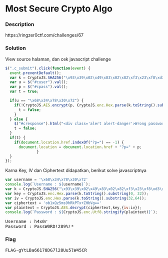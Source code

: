 <h1>Most Secure Crypto Algo</h1>
<h3>Description</h3>
<p>https://ringzer0ctf.com/challenges/67</p>
<h3>Solution</h3>
<label>View source halaman, dan cek javascript challenge</label>

```javascript
$(".c_submit").click(function(event) {
  event.preventDefault();
  var k = CryptoJS.SHA256("\x93\x39\x02\x49\x83\x02\x82\xf3\x23\xf8\xd3\x13\x37");
  var u = $("#cuser").val();
  var p = $("#cpass").val();
  var t = true;

  if(u == "\x68\x34\x78\x30\x72") {
    if(!CryptoJS.AES.encrypt(p, CryptoJS.enc.Hex.parse(k.toString().substring(0,32)), { iv: CryptoJS.enc.Hex.parse(k.toString().substring(32,64)) }) == "ob1xQz5ms9hRkPTx+ZHbVg==") {
      t = false;
    }
  } else {
    $("#cresponse").html("<div class='alert alert-danger'>Wrong password sorry.</div>");
    t = false;
  }
  if(t) {
    if(document.location.href.indexOf("?p=") == -1) {
      document.location = document.location.href + "?p=" + p;
              }
  }
});
```
<label>Karna Key, IV dan Ciphertext didapatkan, berikut solve javascriptnya</label>

```javascript
var username = '\x68\x34\x78\x30\x72' 
console.log(`Username : ${username}`);
var k = CryptoJS.SHA256("\x93\x39\x02\x49\x83\x02\x82\xf3\x23\xf8\xd3\x13\x37");
var key = CryptoJS.enc.Hex.parse(k.toString().substring(0, 32));
var iv = CryptoJS.enc.Hex.parse(k.toString().substring(32,64));
var ciphertext = 'ob1xQz5ms9hRkPTx+ZHbVg==' 
var plaintext = CryptoJS.AES.decrypt(ciphertext,key,{iv:iv});
console.log(`Password : ${CryptoJS.enc.Utf8.stringify(plaintext)}`);
```
<pre>
Username : h4x0r
Password : PassW0RD!289%!*
</pre>
<h3>Flag</h3>
<pre>
FLAG-gYtLBa66178DG7l28Uu5lW45CR
</pre>
